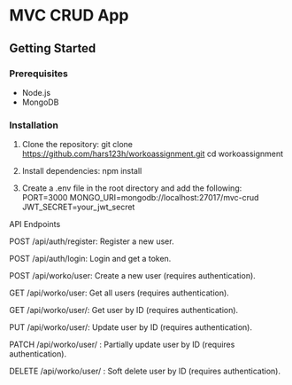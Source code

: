 # MVC CRUD App

## Getting Started

### Prerequisites

- Node.js
- MongoDB

### Installation

1. Clone the repository:
   git clone https://github.com/hars123h/workoassignment.git
   cd workoassignment

2. Install dependencies:
   npm install

3. Create a .env file in the root directory and add the following:
   PORT=3000
   MONGO_URI=mongodb://localhost:27017/mvc-crud
   JWT_SECRET=your_jwt_secret

API Endpoints

  POST /api/auth/register: Register a new user. 
  
  POST /api/auth/login: Login and get a token.
  
  POST /api/worko/user: Create a new user (requires authentication).
  
  GET /api/worko/user: Get all users (requires authentication).
  
  GET /api/worko/user/: Get user by ID (requires authentication).
  
  PUT /api/worko/user/: Update user by ID (requires authentication).
  
  PATCH /api/worko/user/ : Partially update user by ID (requires authentication).
  
  DELETE /api/worko/user/ : Soft delete user by ID (requires authentication).

 
